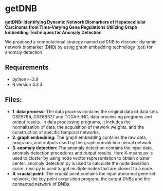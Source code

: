 # getDNB
**getDNB: Identifying Dynamic Network Biomarkers of Hepatocellular Carcinoma from Time-Varying Gene Regulations Utilizing Graph Embedding Techniques for Anomaly Detection**

We proposed a computational strategy named getDNB to discover dynamic network biomarker (DNB) by using graph embedding technology (get) for anomaly detection
## Requirements
* python>=3.9
* R version 4.3.3
## Files:
* **1. data process:** The data process contains the original data of data sets GSE6764, GSE89377 and TCGA-LIHC, data processing programs and output results. In data processing programs, it includes the normalization of data, the acquisition of network weights, and the construction of specific temporal networks.
* **2. graph embedding:** The graph embedding contains the raw data, programs, and outputs used by the graph convolution neural network.
* **3. anomaly detection:** The anomaly detection contains the input data, anomaly detection procedures and output results. Here K-means.py is used to cluster by using node vector representation to obtain cluster center. anomaly detection.py is used to calculate the node deviation score. near.py is used to get multiple nodes that are closest to a node.
* **4. crucial point:** The crucial point contains the input abnormal gene set network, the key point acquisition program, the output DNBs and the connected network of DNBs.

